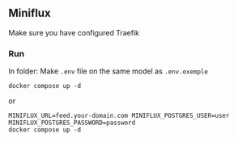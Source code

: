 ## Miniflux

Make sure you have configured Traefik

### Run
In folder:
Make `.env` file on the same model as `.env.exemple`
```shell
docker compose up -d
```

or

```shell
MINIFLUX_URL=feed.your-domain.com MINIFLUX_POSTGRES_USER=user MINIFLUX_POSTGRES_PASSWORD=password
docker compose up -d
```
